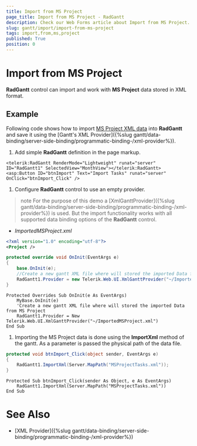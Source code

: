 ```yaml
---
title: Import from MS Project
page_title: Import from MS Project - RadGantt
description: Check our Web Forms article about Import from MS Project.
slug: gantt/import/import-from-ms-project
tags: import,from,ms,project
published: True
position: 0
---
```


# Import from MS Project

**RadGantt** control can import and work with **MS Project** data stored in XML format.

## Example

Following code shows how to import [MS Project XML data](https://msdn.microsoft.com/en-us/library/bb968652(v=office.12).aspx) into **RadGantt** and save it using the [Gantt's XML Provider]({%slug gantt/data-binding/server-side-binding/programmatic-binding-/xml-provider%}).

1. Add simple **RadGantt** definition in the page markup.

````ASP.NET
<telerik:RadGantt RenderMode="Lightweight" runat="server" ID="RadGantt1" SelectedView="MonthView"></telerik:RadGantt>
<asp:Button ID="btnImport" Text="Import Tasks" runat="server" OnClick="btnImport_Click" />
````

1. Configure **RadGantt** control to use an empty provider.

>note For the purpose of this demo a [XmlGanttProvider]({%slug gantt/data-binding/server-side-binding/programmatic-binding-/xml-provider%}) is used. But the import functionality works with all supported data binding options of the **RadGantt** control.
>


* *ImportedMSProject.xml*

````XML
<?xml version="1.0" encoding="utf-8"?>
<Project />
````


````C#
protected override void OnInit(EventArgs e)
{
    base.OnInit(e);
    //Create a new gantt XML file where will stored the imported Data from MS Project
    RadGantt1.Provider = new Telerik.Web.UI.XmlGanttProvider("~/ImportedMSProject.xml");
}
````
````VB.NET
Protected Overrides Sub OnInit(e As EventArgs)
    MyBase.OnInit(e)
    'Create a new gantt XML file where will stored the imported Data from MS Project
    RadGantt1.Provider = New Telerik.Web.UI.XmlGanttProvider("~/ImportedMSProject.xml")
End Sub
````

1. Importing the MS Project data is done using the **ImportXml** method of the gantt. As a parameter is passed the physical path of the data file.


````C#
protected void btnImport_Click(object sender, EventArgs e)
{
    RadGantt1.ImportXml(Server.MapPath("MSProjectTasks.xml"));
}
````
````VB.NET
Protected Sub btnImport_Click(sender As Object, e As EventArgs)
    RadGantt1.ImportXml(Server.MapPath("MSProjectTasks.xml"))
End Sub
````

# See Also

 * [XML Provider]({%slug gantt/data-binding/server-side-binding/programmatic-binding-/xml-provider%})
